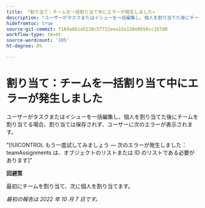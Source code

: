 ```yaml
---
title: 「割り当て：チームを一括割り当て中にエラーが発生しました»
description: "ユーザーがタスクまたはイシューを一括編集し、個人を割り当てた後にチームを割り当てる場合、割り当ては保存されず、ユーザーにエラーが表示されます。"
hidefromtoc: true
source-git-commit: f16da861a5138c57722eea15a130e0b50cc167d0
workflow-type: tm+mt
source-wordcount: '105'
ht-degree: 0%

---
```



# 割り当て：チームを一括割り当て中にエラーが発生しました

ユーザーがタスクまたはイシューを一括編集し、個人を割り当てた後にチームを割り当てる場合、割り当ては保存されず、ユーザーに次のエラーが表示されます。

&quot;[!UICONTROL もう一度試してみましょう — 次のエラーが発生しました：teamAssignments は、オブジェクトのリストまたは ID のリストである必要があります]&quot;

**回避策**

最初にチームを割り当て、次に個人を割り当てます。

_最初の報告は 2022 年 10 月 7 日です。_

